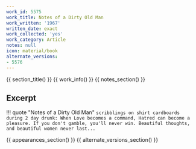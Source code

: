 ```yaml
---
work_id: 5575
work_title: Notes of a Dirty Old Man
work_written: '1967'
written_date: exact
work_collected: 'yes'
work_category: Article
notes: null
icon: material/book
alternate_versions:
- 5576
---
```


{{ section_title() }}
{{ work_info() }}
{{ notes_section() }}
## Excerpt
!!! quote "Notes of a Dirty Old Man"
    ```
    scribblings on shirt cardboards during 2 day drunk:
    When Love becomes a command, Hatred can become a pleasure.
    If you don't gamble, you'll never win.
    Beautiful thoughts, and beautiful women never last...
    ```

{{ appearances_section() }}
{{ alternate_versions_section() }}